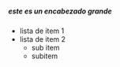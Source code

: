 ##### este es un encabezado grande

* lista de item 1
* lista de item 2
    * sub item
    - subitem